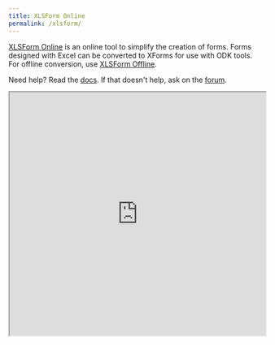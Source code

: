 ```yaml
---
title: XLSForm Online
permalink: /xlsform/
---
```


[XLSForm Online](https://docs.opendatakit.org/xlsform/) is an online tool to simplify the creation of forms. Forms designed with Excel can be converted to XForms for use with ODK tools. For offline conversion, use [XLSForm Offline](https://github.com/opendatakit/xlsform-offline/releases/latest).

Need help? Read the [docs](https://docs.opendatakit.org/xlsform). If that doesn't help, ask on the [forum](https://forum.opendatakit.org/c/support).

<p><iframe src="https://xlsform.opendatakit.org" height="480" width="100%" onerror="(function() { window.location.protocol = 'https'; })()"></iframe></p>
